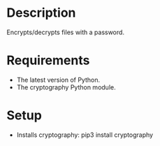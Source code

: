 # Description
Encrypts/decrypts files with a password.

# Requirements
- The latest version of Python.
- The cryptography Python module.

# Setup 
- Installs cryptography: pip3 install cryptography
